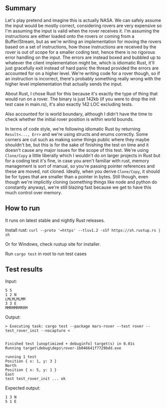 ## Summary

Let's play pretend and imagine this is actually NASA.
We can safely assume the input would be mostly correct, considering rovers are very expensive so I'm assuming the input is valid when the rover receives it. I'm assuming the instructions are either loaded onto the rovers or coming from a Buffer/Stream, but as we're writing an implementation for moving the rovers based on a set of instructions, how those instructions are received by the rover is out of scope for a smaller coding test, hence there is no rigorous error handling on the input. The errors are instead boxed and bubbled up to whatever the client implementation might be, which is idiomatic Rust, it'll just gracefully exit instead of hard panic the thread provided the errors are accounted for on a higher level. We're writing code for a rover though, so if an instruction is incorrect, there's probably something really wrong with the higher level implementation that actually sends the input.

About Rust, I chose Rust for this because it's exactly the type of thing that would run on a rover. The binary is just 142kb (if you were to drop the init test case in main.rs), it's also exactly 142 LOC excluding tests.

Also accounted for is world boundary, although I didn't have the time to check whether the initial rover position is within world bounds.

In terms of code style, we're following idiomatic Rust by returning `Result<..., Err>` and we're using structs and enums correctly. Some corners are cut such as making some things public where they maybe shouldn't be, but this is for the sake of finishing the test on time and it doesn't cause any major issues for the scope of this test. We're using `Clone/Copy` a little liberally which I wouldn't do on larger projects in Rust but for a coding test it's fine, in case you aren't familiar with rust, memory management is sort of manual, so you're passing pointer references and these are moved, not cloned. Ideally, when you derive `Clone/Copy`, it should be for types that are smaller than a pointer in bytes. Still though, even though we're implicitly cloning (something things like node and python do constantly anyway), we're still blazing fast because we get to have this much control over memory.

## How to run

It runs on latest stable and nightly Rust releases.

Install rust:
`curl --proto '=https' --tlsv1.2 -sSf https://sh.rustup.rs | sh`

Or for Windows, check rustup site for installer.

Run `cargo test` in root to run test cases


## Test results

Input:

```
5 5
1 2 N
LMLMLMLMM
3 3 E
MMRMMRMRRM
```
Output:
```
> Executing task: cargo test --package mars-rover --test rover -- test_rover_init --nocapture <


Finished test [unoptimized + debuginfo] target(s) in 0.01s
Running target\debug\deps\rover-1b046641f7729bdd.exe     

running 1 test
Position { x: 1, y: 3 }
North
Position { x: 5, y: 1 }
East
test test_rover_init ... ok
```

Expected output:

```
1 3 N
5 1 E
```